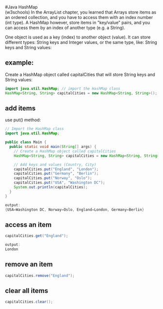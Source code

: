 #Java HashMap  
(w3schools)
In the ArrayList chapter, you learned that Arrays store items as an ordered collection, and you have to access them with an index number (int type). A HashMap however, store items in "key/value" pairs, and you can access them by an index of another type (e.g. a String).

One object is used as a key (index) to another object (value). It can store different types: String keys and Integer values, or the same type, like: String keys and String values:

## example:
Create a HashMap object called capitalCities that will store String keys and String values:
```java
import java.util.HashMap; // import the HashMap class
HashMap<String, String> capitalCities = new HashMap<String, String>();
```

## add items
use put() method:
```java
// Import the HashMap class
import java.util.HashMap;

public class Main {
  public static void main(String[] args) {
    // Create a HashMap object called capitalCities
    HashMap<String, String> capitalCities = new HashMap<String, String>();

    // Add keys and values (Country, City)
    capitalCities.put("England", "London");
    capitalCities.put("Germany", "Berlin");
    capitalCities.put("Norway", "Oslo");
    capitalCities.put("USA", "Washington DC");
    System.out.println(capitalCities);
  }
}

output:
{USA=Washington DC, Norway=Oslo, England=London, Germany=Berlin}
```
## access an item
```java
capitalCities.get("England");

output:
London
```

## remove an item
```java
capitalCities.remove("England");
```

## clear all items
```java
capitalCities.clear();
```
